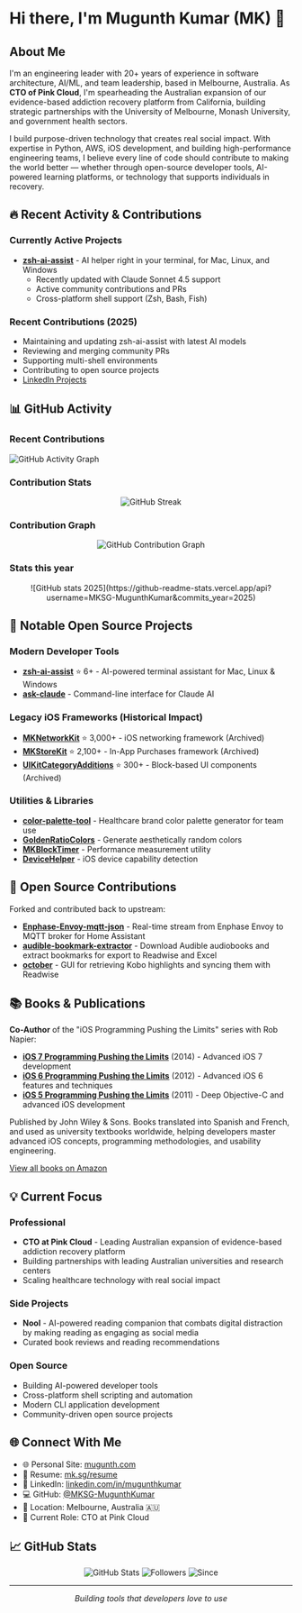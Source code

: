 # Hi there, I'm Mugunth Kumar (MK) 👋

## About Me

I'm an engineering leader with 20+ years of experience in software architecture, AI/ML, and team leadership, based in Melbourne, Australia. As **CTO of Pink Cloud**, I'm spearheading the Australian expansion of our evidence-based addiction recovery platform from California, building strategic partnerships with the University of Melbourne, Monash University, and government health sectors.

I build purpose-driven technology that creates real social impact. With expertise in Python, AWS, iOS development, and building high-performance engineering teams, I believe every line of code should contribute to making the world better — whether through open-source developer tools, AI-powered learning platforms, or technology that supports individuals in recovery.

## 🔥 Recent Activity & Contributions

### Currently Active Projects
- **[zsh-ai-assist](https://github.com/MKSG-MugunthKumar/zsh-ai-assist)** - AI helper right in your terminal, for Mac, Linux, and Windows
  - Recently updated with Claude Sonnet 4.5 support
  - Active community contributions and PRs
  - Cross-platform shell support (Zsh, Bash, Fish)

### Recent Contributions (2025)
- Maintaining and updating zsh-ai-assist with latest AI models
- Reviewing and merging community PRs
- Supporting multi-shell environments
- Contributing to open source projects
- [LinkedIn Projects](https://www.linkedin.com/in/mugunthkumar)

## 📊 GitHub Activity

### Recent Contributions
![GitHub Activity Graph](https://github-readme-activity-graph.vercel.app/graph?username=MKSG-MugunthKumar&theme=github-compact&hide_border=true&area=true)

### Contribution Stats
<div align="center">

![GitHub Streak](https://github-readme-streak-stats.herokuapp.com/?user=MKSG-MugunthKumar&theme=default&hide_border=true)

</div>

### Contribution Graph

<div align="center">

![GitHub Contribution Graph](https://github-readme-stats.vercel.app/api?username=MKSG-MugunthKumar&show_icons=true&include_all_commits=true&count_private=false&theme=default&hide_border=true)

</div>

### Stats this year
<div align="center">
![GitHub stats 2025](https://github-readme-stats.vercel.app/api?username=MKSG-MugunthKumar&commits_year=2025)
</div>

## 🚀 Notable Open Source Projects

### Modern Developer Tools
- **[zsh-ai-assist](https://github.com/MKSG-MugunthKumar/zsh-ai-assist)** ⭐ 6+ - AI-powered terminal assistant for Mac, Linux & Windows
- **[ask-claude](https://github.com/MKSG-MugunthKumar/ask-claude)** - Command-line interface for Claude AI

### Legacy iOS Frameworks (Historical Impact)
- **[MKNetworkKit](https://github.com/MKSG-MugunthKumar/MKNetworkKit)** ⭐ 3,000+ - iOS networking framework (Archived)
- **[MKStoreKit](https://github.com/MKSG-MugunthKumar/MKStoreKit)** ⭐ 2,100+ - In-App Purchases framework (Archived)
- **[UIKitCategoryAdditions](https://github.com/MKSG-MugunthKumar/UIKitCategoryAdditions)** ⭐ 300+ - Block-based UI components (Archived)

### Utilities & Libraries
- **[color-palette-tool](https://github.com/MKSG-MugunthKumar/color-palette-tool)** - Healthcare brand color palette generator for team use
- **[GoldenRatioColors](https://github.com/MKSG-MugunthKumar/GoldenRatioColors)** - Generate aesthetically random colors
- **[MKBlockTimer](https://github.com/MKSG-MugunthKumar/MKBlockTimer)** - Performance measurement utility
- **[DeviceHelper](https://github.com/MKSG-MugunthKumar/DeviceHelper)** - iOS device capability detection

## 🤝 Open Source Contributions

Forked and contributed back to upstream:

- **[Enphase-Envoy-mqtt-json](https://github.com/vk2him/Enphase-Envoy-mqtt-json)** - Real-time stream from Enphase Envoy to MQTT broker for Home Assistant
- **[audible-bookmark-extractor](https://github.com/GGyll/audible-bookmark-extractor)** - Download Audible audiobooks and extract bookmarks for export to Readwise and Excel
- **[october](https://github.com/marcus-crane/october)** - GUI for retrieving Kobo highlights and syncing them with Readwise

## 📚 Books & Publications

**Co-Author** of the "iOS Programming Pushing the Limits" series with Rob Napier:

- **[iOS 7 Programming Pushing the Limits](https://www.amazon.com/iOS-Programming-Pushing-Limits-Applications/dp/1118818342)** (2014) - Advanced iOS 7 development
- **[iOS 6 Programming Pushing the Limits](https://www.amazon.com/iOS-Programming-Pushing-Limits-Application/dp/1118449959)** (2012) - Advanced iOS 6 features and techniques
- **[iOS 5 Programming Pushing the Limits](https://www.amazon.com/iOS-Programming-Pushing-Limits-Extraordinary/dp/1119961327)** (2011) - Deep Objective-C and advanced iOS development

Published by John Wiley & Sons. Books translated into Spanish and French, and used as university textbooks worldwide, helping developers master advanced iOS concepts, programming methodologies, and usability engineering.

[View all books on Amazon](https://www.amazon.com/stores/author/B006IY5KRK)

## 💡 Current Focus

### Professional
- **CTO at Pink Cloud** - Leading Australian expansion of evidence-based addiction recovery platform
- Building partnerships with leading Australian universities and research centers
- Scaling healthcare technology with real social impact

### Side Projects
- **Nool** - AI-powered reading companion that combats digital distraction by making reading as engaging as social media
- Curated book reviews and reading recommendations

### Open Source
- Building AI-powered developer tools
- Cross-platform shell scripting and automation
- Modern CLI application development
- Community-driven open source projects

## 🌐 Connect With Me

- 🌐 Personal Site: [mugunth.com](https://mugunth.com)
- 📄 Resume: [mk.sg/resume](https://mk.sg/resume)
- 💼 LinkedIn: [linkedin.com/in/mugunthkumar](https://www.linkedin.com/in/mugunthkumar)
- 💻 GitHub: [@MKSG-MugunthKumar](https://github.com/MKSG-MugunthKumar)
- 📍 Location: Melbourne, Australia 🇦🇺
- 🏢 Current Role: CTO at Pink Cloud

## 📈 GitHub Stats

<div align="center">

![GitHub Stats](https://img.shields.io/badge/Repos-50-blue?style=for-the-badge)
![Followers](https://img.shields.io/badge/Followers-1.3k-green?style=for-the-badge)
![Since](https://img.shields.io/badge/On%20GitHub%20Since-2009-orange?style=for-the-badge)

</div>

---

<div align="center">

*Building tools that developers love to use*

</div>
